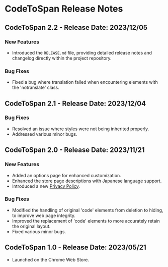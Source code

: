 # CodeToSpan Release Notes

## CodeToSpan 2.2 - Release Date: 2023/12/05

### New Features

- Introduced the `RELEASE.md` file, providing detailed release notes and changelog directly within the project repository.

### Bug Fixes

- Fixed a bug where translation failed when encountering elements with the 'notranslate' class.

## CodeToSpan 2.1 - Release Date: 2023/12/04

### Bug Fixes

- Resolved an issue where styles were not being inherited properly.
- Addressed various minor bugs.

## CodeToSpan 2.0 - Release Date: 2023/11/21

### New Features

- Added an options page for enhanced customization.
- Enhanced the store page descriptions with Japanese language support.
- Introduced a new [Privacy Policy](https://sites.google.com/view/privacy-policy-for-codetospan).

### Bug Fixes

- Modified the handling of original 'code' elements from deletion to hiding, to improve web page integrity.
- Improved the replacement of 'code' elements to more accurately retain the original layout.
- Fixed various minor bugs.

## CodeToSpan 1.0 - Release Date: 2023/05/21

- Launched on the Chrome Web Store.
